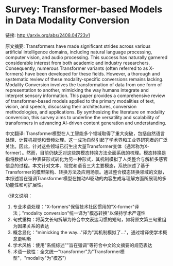 # Survey: Transformer-based Models in Data Modality Conversion

链接: http://arxiv.org/abs/2408.04723v1

原文摘要:
Transformers have made significant strides across various artificial
intelligence domains, including natural language processing, computer vision,
and audio processing. This success has naturally garnered considerable interest
from both academic and industry researchers. Consequently, numerous Transformer
variants (often referred to as X-formers) have been developed for these fields.
However, a thorough and systematic review of these modality-specific
conversions remains lacking. Modality Conversion involves the transformation of
data from one form of representation to another, mimicking the way humans
integrate and interpret sensory information. This paper provides a
comprehensive review of transformer-based models applied to the primary
modalities of text, vision, and speech, discussing their architectures,
conversion methodologies, and applications. By synthesizing the literature on
modality conversion, this survey aims to underline the versatility and
scalability of transformers in advancing AI-driven content generation and
understanding.

中文翻译:
Transformer模型在人工智能多个领域取得了重大突破，包括自然语言处理、计算机视觉和音频处理。这一成功自然引起了学术界和工业界研究者的广泛关注。因此，针对这些领域已衍生出大量Transformer变体（通常称为X-former）。然而，目前仍缺乏对这些跨模态转换方法全面系统的梳理。模态转换是指将数据从一种表征形式转化为另一种形式，其机制模拟了人类整合与解析多感官信息的过程。本文针对文本、视觉和语音三大主要模态，系统综述了基于Transformer的模型架构、转换方法及应用场景。通过整合模态转换领域的文献，本综述旨在强调Transformer模型在推动AI驱动的内容生成与理解方面所展现的多功能性和可扩展性。

（译文说明：
1. 专业术语处理："X-formers"保留技术社区惯用的"X-former"译法；"modality conversion"统一译为"模态转换"以保持学术严谨性
2. 句式重构：将英文长句拆解为符合中文表达习惯的短句，如将原文第三句重组为因果关系的表达
3. 概念显化："mimicking the way..."译为"其机制模拟了..."，通过增译使学术概念更明晰
4. 学术风格：使用"系统综述""旨在强调"等符合中文论文摘要的规范表达
5. 术语一致性：全文统一"transformer"为"Transformer模型"，"modality"为"模态"）
